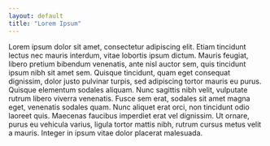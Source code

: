 ```yaml
---
layout: default
title: "Lorem Ipsum"
---
```


Lorem ipsum dolor sit amet, consectetur adipiscing elit. Etiam tincidunt lectus nec mauris interdum, vitae lobortis ipsum dictum. Mauris feugiat, libero pretium bibendum venenatis, ante nisl auctor sem, quis tincidunt ipsum nibh sit amet sem. Quisque tincidunt, quam eget consequat dignissim, dolor justo pulvinar turpis, sed adipiscing tortor mauris eu purus. Quisque elementum sodales aliquam. Nunc sagittis nibh velit, vulputate rutrum libero viverra venenatis. Fusce sem erat, sodales sit amet magna eget, venenatis sodales quam. Nunc aliquet erat orci, non tincidunt odio laoreet quis. Maecenas faucibus imperdiet erat vel dignissim. Ut ornare, purus eu vehicula varius, ligula tortor mattis nibh, rutrum cursus metus velit a mauris. Integer in ipsum vitae dolor placerat malesuada.
